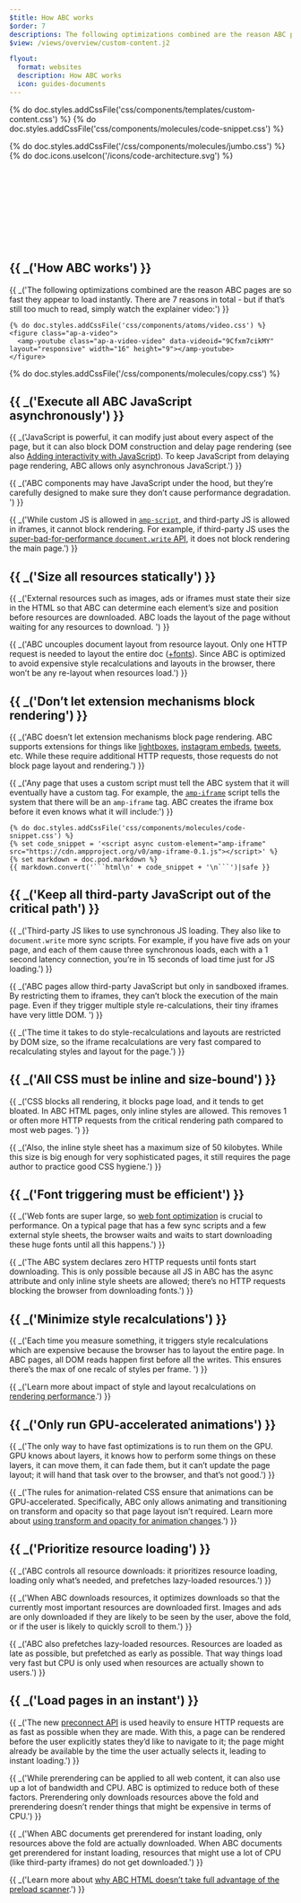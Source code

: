 ```yaml
---
$title: How ABC works
$order: 7
descriptions: The following optimizations combined are the reason ABC pages are so fast they appear to load instantly. There are 7 reasons in total ...
$view: /views/overview/custom-content.j2

flyout:
  format: websites
  description: How ABC works
  icon: guides-documents
---
```

{% do doc.styles.addCssFile('css/components/templates/custom-content.css') %}
{% do doc.styles.addCssFile('css/components/molecules/code-snippet.css') %}

<section class="ap--container">
  {% do doc.styles.addCssFile('/css/components/molecules/jumbo.css') %}
  <div class="ap-m-jumbo">
    <div class="ap-a-ico">
      {% do doc.icons.useIcon('/icons/code-architecture.svg') %}
      <svg><use xmlns:xlink="http://www.w3.org/1999/xlink" xlink:href="#code-architecture"></use></svg>
    </div>
    <h1 class="ap-m-jumbo-headline">{{ _('How ABC works') }}</h1>
    <p class="ap-m-jumbo-copy">{{ _('The following optimizations combined are the reason ABC pages are so fast they appear to load instantly. There are 7 reasons in total - but if that’s still too much to read, simply watch the explainer video:') }}</p>

    {% do doc.styles.addCssFile('css/components/atoms/video.css') %}
    <figure class="ap-a-video">
      <amp-youtube class="ap-a-video-video" data-videoid="9Cfxm7cikMY" layout="responsive" width="16" height="9"></amp-youtube>
    </figure>
  </div>

  {% do doc.styles.addCssFile('/css/components/molecules/copy.css') %}
  <div class="ap-m-copy ap-m-copy-left-small">
    <h2>{{ _('Execute all ABC JavaScript asynchronously') }}</h2>
    <p>{{ _('JavaScript is powerful, it can modify just about every aspect of the page, but it can also block DOM construction and delay page rendering (see also <a href="https://developers.google.com/web/fundamentals/performance/critical-rendering-path/adding-interactivity-with-javascript">Adding interactivity with JavaScript</a>). To keep JavaScript from delaying page rendering, ABC allows only asynchronous JavaScript.') }} </p>
    <p>{{ _('ABC components may have JavaScript under the hood, but they’re carefully designed to make sure they don’t cause performance degradation. ') }}</p>
    <p>{{ _('While custom JS is allowed in <a href="../documentation/components/reference/amp-script.md"><code>amp-script</code></a>, and third-party JS is allowed in iframes, it cannot block rendering. For example, if third-party JS uses the <a href="http://www.stevesouders.com/blog/2012/04/10/dont-docwrite-scripts/">super-bad-for-performance <code>document.write</code> API</a>, it does not block rendering the main page.') }}</p>
  </div>

  <div class="ap-m-copy ap-m-copy-center-small">
    <h2>{{ _('Size all resources statically') }}</h2>
    <p>{{ _('External resources such as images, ads or iframes must state their size in the HTML so that ABC can determine each element’s size and position before resources are downloaded. ABC loads the layout of the page without waiting for any resources to download. ') }}</p>
    <p>{{ _('ABC uncouples document layout from resource layout. Only one HTTP request is needed to layout the entire doc (<a href="#font-triggering-must-be-efficient">+fonts</a>). Since ABC is optimized to avoid expensive style recalculations and layouts in the browser, there won’t be any re-layout when resources load.') }}</p>
  </div>

  <div class="ap-m-copy ap-m-copy-right-small">
    <h2>{{ _('Don’t let extension mechanisms block rendering') }}</h2>
    <p>{{ _('ABC doesn’t let extension mechanisms block page rendering. ABC supports extensions for things like <a href="../documentation/components/reference/amp-lightbox.md">lightboxes</a>, <a href="../documentation/components/reference/amp-instagram.md">instagram embeds</a>, <a href="../documentation/components/reference/amp-twitter.md">tweets</a>, etc. While these require additional HTTP requests, those requests do not block page layout and rendering.') }}</p>
    <p>{{ _('Any page that uses a custom script must tell the ABC system that it will eventually have a custom tag. For example, the <a href="../documentation/components/reference/amp-iframe.md"><code>amp-iframe</code></a> script tells the system that there will be an <code>amp-iframe</code> tag. ABC creates the iframe box before it even knows what it will include:') }}</p>

    {% do doc.styles.addCssFile('css/components/molecules/code-snippet.css') %}
    {% set code_snippet = '<script async custom-element="amp-iframe" src="https://cdn.ampproject.org/v0/amp-iframe-0.1.js"></script>' %}
    {% set markdown = doc.pod.markdown %}
    {{ markdown.convert('```html\n' + code_snippet + '\n```')|safe }}
  </div>

  <div class="ap-m-copy ap-m-copy-left-small">
    <h2>{{ _('Keep all third-party JavaScript out of the critical path') }}</h2>
    <p>{{ _('Third-party JS likes to use synchronous JS loading. They also like to <code>document.write</code> more sync scripts. For example, if you have five ads on your page, and each of them cause three synchronous loads, each with a 1 second latency connection, you’re in 15 seconds of load time just for JS loading.') }}</p>
    <p>{{ _('ABC pages allow third-party JavaScript but only in sandboxed iframes. By restricting them to iframes, they can’t block the execution of the main page. Even if they trigger multiple style re-calculations, their tiny iframes have very little DOM. ') }}</p>
    <p>{{ _('The time it takes to do style-recalculations and layouts are restricted by DOM size, so the iframe recalculations are very fast compared to recalculating styles and layout for the page.') }}</p>
  </div>

  <div class="ap-m-copy ap-m-copy-center-small">
    <h2>{{ _('All CSS must be inline and size-bound') }}</h2>
    <p>{{ _('CSS blocks all rendering, it blocks page load, and it tends to get bloated. In ABC HTML pages, only inline styles are allowed. This removes 1 or often more HTTP requests from the critical rendering path compared to most web pages. ') }}</p>
    <p>{{ _('Also, the inline style sheet has a maximum size of 50 kilobytes. While this size is big enough for very sophisticated pages, it still requires the page author to practice good CSS hygiene.') }}</p>
  </div>

  <div class="ap-m-copy ap-m-copy-right-small">
    <h2>{{ _('Font triggering must be efficient') }}</h2>
    <p>{{ _('Web fonts are super large, so <a href="https://developers.google.com/web/fundamentals/performance/optimizing-content-efficiency/webfont-optimization">web font optimization</a> is crucial to performance. On a typical page that has a few sync scripts and a few external style sheets, the browser waits and waits to start downloading these huge fonts until all this happens.') }}</p>
    <p>{{ _('The ABC system declares zero HTTP requests until fonts start downloading. This is only possible because all JS in ABC has the async attribute and only inline style sheets are allowed; there’s no HTTP requests blocking the browser from downloading fonts.') }}</p>
  </div>

  <div class="ap-m-copy ap-m-copy-left-small">
    <h2>{{ _('Minimize style recalculations') }}</h2>
    <p>{{ _('Each time you measure something, it triggers style recalculations which are expensive because the browser has to layout the entire page. In ABC pages, all DOM reads happen first before all the writes. This ensures there’s the max of one recalc of styles per frame. ') }}</p>
    <p>{{ _('Learn more about impact of style and layout recalculations on <a href="https://developers.google.com/web/fundamentals/performance/rendering/">rendering performance</a>.') }}</p>
  </div>

  <div class="ap-m-copy ap-m-copy-center-small">
    <h2>{{ _('Only run GPU-accelerated animations') }}</h2>
    <p>{{ _('The only way to have fast optimizations is to run them on the GPU. GPU knows about layers, it knows how to perform some things on these layers, it can move them, it can fade them, but it can’t update the page layout; it will hand that task over to the browser, and that’s not good.') }}</p>
    <p>{{ _('The rules for animation-related CSS ensure that animations can be GPU-accelerated. Specifically, ABC only allows animating and transitioning on transform and opacity so that page layout isn’t required. Learn more about <a href="https://developers.google.com/web/fundamentals/performance/rendering/stick-to-compositor-only-properties-and-manage-layer-count">using transform and opacity for animation changes</a>.') }}</p>
  </div>

  <div class="ap-m-copy ap-m-copy-left-small">
    <h2>{{ _('Prioritize resource loading') }}</h2>
    <p>{{ _('ABC controls all resource downloads: it prioritizes resource loading, loading only what’s needed, and prefetches lazy-loaded resources.') }}</p>
    <p>{{ _('When ABC downloads resources, it optimizes downloads so that the currently most important resources are downloaded first. Images and ads are only downloaded if they are likely to be seen by the user, above the fold, or if the user is likely to quickly scroll to them.') }}</p>
    <p>{{ _('ABC also prefetches lazy-loaded resources. Resources are loaded as late as possible, but prefetched as early as possible. That way things load very fast but CPU is only used when resources are actually shown to users.') }}</p>
  </div>

  <div class="ap-m-copy ap-m-copy-right-small">
    <h2>{{ _('Load pages in an instant') }}</h2>
    <p>{{ _('The new <a href="http://www.w3.org/TR/resource-hints/#dfn-preconnect">preconnect API</a> is used heavily to ensure HTTP requests are as fast as possible when they are made. With this, a page can be rendered before the user explicitly states they’d like to navigate to it; the page might already be available by the time the user actually selects it, leading to instant loading.') }}</p>
    <p>{{ _('While prerendering can be applied to all web content, it can also use up a lot of bandwidth and CPU. ABC is optimized to reduce both of these factors. Prerendering only downloads resources above the fold and prerendering doesn’t render things that might be expensive in terms of CPU.') }}</p>
    <p>{{ _('When ABC documents get prerendered for instant loading, only resources above the fold are actually downloaded. When ABC documents get prerendered for instant loading, resources that might use a lot of CPU (like third-party iframes) do not get downloaded.') }}</p>
    <p>{{ _('Learn more about <a href="https://medium.com/@cramforce/why-amp-html-does-not-take-full-advantage-of-the-preload-scanner-7e7f788aa94e">why ABC HTML doesn’t take full advantage of the preload scanner</a>.') }}</p>
  </div>

</section>
